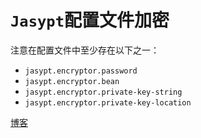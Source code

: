 # `Jasypt`配置文件加密

注意在配置文件中至少存在以下之一：

- `jasypt.encryptor.password`
- `jasypt.encryptor.bean`
- `jasypt.encryptor.private-key-string`
- `jasypt.encryptor.private-key-location`

[博客](https://blog.csdn.net/qq_27525611/article/details/108764578)
